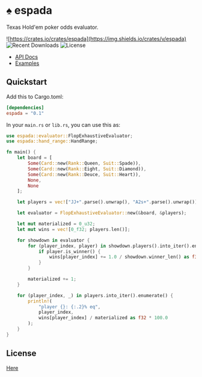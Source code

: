 # ♠️ espada

Texas Hold'em poker odds evaluator.

![https://crates.io/crates/espada](https://img.shields.io/crates/v/espada) ![Recent Downloads](https://img.shields.io/crates/dr/espada) ![License](https://img.shields.io/crates/l/espada/0.1.0)

- [API Docs](https://docs.rs/espada/latest/espada/)
- [Examples](/examples)

## Quickstart

Add this to Cargo.toml:

```toml
[dependencies]
espada = "0.1"
```

In your `main.rs` or `lib.rs`, you can use this as:

```rust
use espada::evaluator::FlopExhaustiveEvaluator;
use espada::hand_range::HandRange;

fn main() {
    let board = [
        Some(Card::new(Rank::Queen, Suit::Spade)),
        Some(Card::new(Rank::Eight, Suit::Diamond)),
        Some(Card::new(Rank::Deuce, Suit::Heart)),
        None,
        None
    ];

    let players = vec!["JJ+".parse().unwrap(), "A2s+".parse().unwrap()];

    let evaluator = FlopExhaustiveEvaluator::new(&board, &players);

    let mut materialized = 0_u32;
    let mut wins = vec![0_f32; players.len()];

    for showdown in evaluator {
        for (player_index, player) in showdown.players().into_iter().enumerate() {
            if player.is_winner() {
                wins[player_index] += 1.0 / showdown.winner_len() as f32
            }
        }

        materialized += 1;
    }

    for (player_index, _) in players.into_iter().enumerate() {
        println!(
            "player {}: {:.2}% eq",
            player_index,
            wins[player_index] / materialized as f32 * 100.0
        );
    }
}
```

## License

[Here](/LICENSE.txt)

